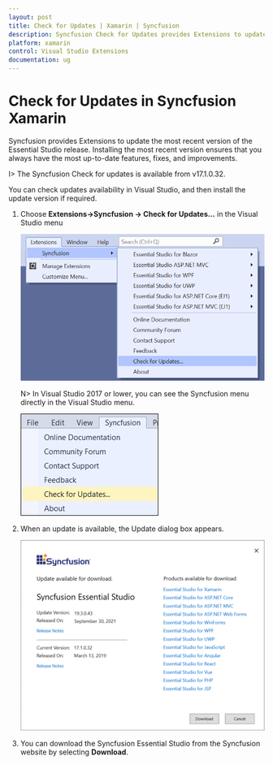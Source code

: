 ```yaml
---
layout: post
title: Check for Updates | Xamarin | Syncfusion
description: Syncfusion Check for Updates provides Extensions to update most recent version of the Essential Studio release.
platform: xamarin
control: Visual Studio Extensions
documentation: ug
---
```


# Check for Updates in Syncfusion Xamarin

Syncfusion provides Extensions to update the most recent version of the Essential Studio release. Installing the most recent version ensures that you always have the most up-to-date features, fixes, and improvements.

I> The Syncfusion Check for updates is available from v17.1.0.32.

You can check updates availability in Visual Studio, and then install the update version if required.

1. Choose **Extensions->Syncfusion -> Check for Updates…** in the Visual Studio menu

   ![Syncfusion check for updates menu](Check_for_Updates_images/Check-for-Updates_images-img1_2019.png)

   N> In Visual Studio 2017 or lower, you can see the Syncfusion menu directly in the Visual Studio menu.

   ![Syncfusion check for updates menu](Check_for_Updates_images/Check-for-Updates_images-img1.png)
   
2. When an update is available, the Update dialog box appears.

   ![Syncfusion check for updates wizard](Check_for_Updates_images/Check-for-Updates_images-img2.png)

3. You can download the Syncfusion Essential Studio from the Syncfusion website by selecting **Download**.
